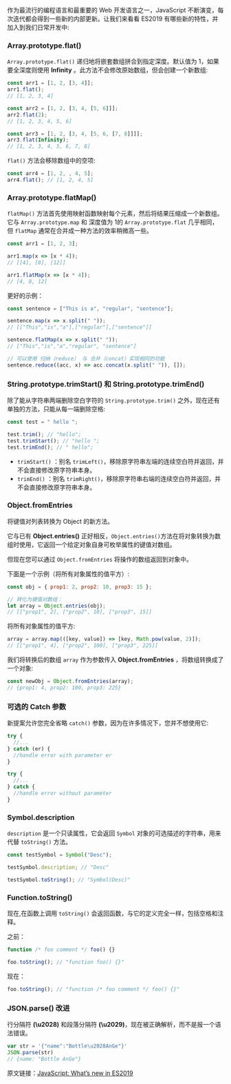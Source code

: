 作为最流行的编程语言和最重要的 Web 开发语言之一，JavaScript 不断演变，每次迭代都会得到一些新的内部更新。让我们来看看 ES2019 有哪些新的特性，并加入到我们日常开发中:

### Array.prototype.flat()

`Array.prototype.flat()` 递归地将嵌套数组拼合到指定深度。默认值为 1，如果要全深度则使用 **Infinity** 。此方法不会修改原始数组，但会创建一个新数组:

```js
const arr1 = [1, 2, [3, 4]];
arr1.flat(); 
// [1, 2, 3, 4]

const arr2 = [1, 2, [3, 4, [5, 6]]];
arr2.flat(2); 
// [1, 2, 3, 4, 5, 6]

const arr3 = [1, 2, [3, 4, [5, 6, [7, 8]]]];
arr3.flat(Infinity); 
// [1, 2, 3, 4, 5, 6, 7, 8]
```

`flat()` 方法会移除数组中的空项:

```js
const arr4 = [1, 2, , 4, 5];
arr4.flat(); // [1, 2, 4, 5]
```



### Array.prototype.flatMap()

`flatMap()` 方法首先使用映射函数映射每个元素，然后将结果压缩成一个新数组。它与 `Array.prototype.map` 和 深度值为 1的 `Array.prototype.flat` 几乎相同，但 `flatMap` 通常在合并成一种方法的效率稍微高一些。

```js
const arr1 = [1, 2, 3];

arr1.map(x => [x * 4]); 
// [[4], [8], [12]]

arr1.flatMap(x => [x * 4]); 
// [4, 8, 12]
```

更好的示例：

```js
const sentence = ["This is a", "regular", "sentence"];

sentence.map(x => x.split(" ")); 
// [["This","is","a"],["regular"],["sentence"]]

sentence.flatMap(x => x.split(" ")); 
// ["This","is","a","regular", "sentence"]

// 可以使用 归纳（reduce） 与 合并（concat）实现相同的功能
sentence.reduce((acc, x) => acc.concat(x.split(" ")), []);
```



### String.prototype.trimStart() 和 String.prototype.trimEnd()

除了能从字符串两端删除空白字符的 `String.prototype.trim()` 之外，现在还有单独的方法，只能从每一端删除空格:

```js
const test = " hello ";

test.trim(); // "hello";
test.trimStart(); // "hello ";
test.trimEnd(); // " hello";
```

- `trimStart()` ：别名 `trimLeft()`，移除原字符串左端的连续空白符并返回，并不会直接修改原字符串本身。
- `trimEnd()` ：别名 `trimRight()`，移除原字符串右端的连续空白符并返回，并不会直接修改原字符串本身。

### Object.fromEntries

将键值对列表转换为 Object 的新方法。

它与已有 **Object.entries()** 正好相反，`Object.entries()`方法在将对象转换为数组时使用，它返回一个给定对象自身可枚举属性的键值对数组。

但现在您可以通过 `Object.fromEntries` 将操作的数组返回到对象中。

下面是一个示例（将所有对象属性的值平方）:

```js
const obj = { prop1: 2, prop2: 10, prop3: 15 };

// 转化为键值对数组：
let array = Object.entries(obj); 
// [["prop1", 2], ["prop2", 10], ["prop3", 15]]
```

将所有对象属性的值平方:

```js
array = array.map(([key, value]) => [key, Math.pow(value, 2)]); 
// [["prop1", 4], ["prop2", 100], ["prop3", 225]]
```

我们将转换后的数组 `array` 作为参数传入 **Object.fromEntries** ，将数组转换成了一个对象:

```js
const newObj = Object.fromEntries(array); 
// {prop1: 4, prop2: 100, prop3: 225}
```



### 可选的 Catch 参数

新提案允许您完全省略 `catch()` 参数，因为在许多情况下，您并不想使用它:

```js
try {
  //...
} catch (er) {
  //handle error with parameter er
}

try {
  //...
} catch {
  //handle error without parameter
}
```



### Symbol.description

`description` 是一个只读属性，它会返回 `Symbol` 对象的可选描述的字符串，用来代替 `toString()` 方法。

```js
const testSymbol = Symbol("Desc");

testSymbol.description; // "Desc"

testSymbol.toString(); // "Symbol(Desc)"
```



### Function.toString()

现在,在函数上调用 `toString()` 会返回函数，与它的定义完全一样，包括空格和注释。

之前：

```js
function /* foo comment */ foo() {}

foo.toString(); // "function foo() {}"
```

现在：

```js
foo.toString(); // "function /* foo comment */ foo() {}"
```



### JSON.parse() 改进

行分隔符 **(\u2028)** 和段落分隔符 **(\u2029)**，现在被正确解析，而不是报一个语法错误。

```js
var str = '{"name":"Bottle\u2028AnGe"}'
JSON.parse(str)
// {name: "Bottle AnGe"}
```




原文链接：[JavaScript: What’s new in ES2019](https://blog.tildeloop.com/posts/javascript-what’s-new-in-es2019)